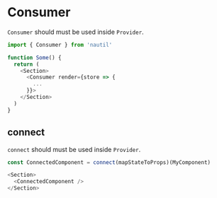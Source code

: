# Consumer

`Consumer` should must be used inside `Provider`.

```js
import { Consumer } from 'nautil'

function Some() {
  return (
    <Section>
      <Consumer render={store => {
        ...
      }}>
    </Section>
  )
}
```

## connect

`connect` should must be used inside `Provider`.

```js
const ConnectedComponent = connect(mapStateToProps)(MyComponent)

<Section>
  <ConnectedComponent />
</Section>
```
